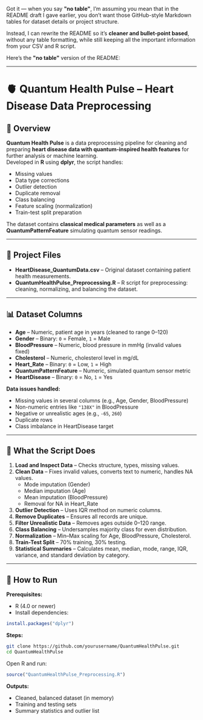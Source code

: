 Got it — when you say **"no table"**, I’m assuming you mean that in the README draft I gave earlier, you don’t want those GitHub-style Markdown tables for dataset details or project structure.  

Instead, I can rewrite the README so it’s **cleaner and bullet-point based**, without any table formatting, while still keeping all the important information from your CSV and R script.

Here’s the **"no table"** version of the README:

***

# 🫀 Quantum Health Pulse – Heart Disease Data Preprocessing

## 📌 Overview  
**Quantum Health Pulse** is a data preprocessing pipeline for cleaning and preparing **heart disease data with quantum-inspired health features** for further analysis or machine learning.  
Developed in **R** using **dplyr**, the script handles:
- Missing values
- Data type corrections
- Outlier detection
- Duplicate removal
- Class balancing
- Feature scaling (normalization)
- Train-test split preparation

The dataset contains **classical medical parameters** as well as a **QuantumPatternFeature** simulating quantum sensor readings.

***

## 📂 Project Files

- **HeartDisease_QuantumData.csv** – Original dataset containing patient health measurements.
- **QuantumHealthPulse_Preprocessing.R** – R script for preprocessing: cleaning, normalizing, and balancing the dataset.

***

## 📊 Dataset Columns

- **Age** – Numeric, patient age in years (cleaned to range 0–120)  
- **Gender** – Binary: `0` = Female, `1` = Male  
- **BloodPressure** – Numeric, blood pressure in mmHg (invalid values fixed)  
- **Cholesterol** – Numeric, cholesterol level in mg/dL  
- **Heart_Rate** – Binary: `0` = Low, `1` = High  
- **QuantumPatternFeature** – Numeric, simulated quantum sensor metric  
- **HeartDisease** – Binary: `0` = No, `1` = Yes  

**Data issues handled:**
- Missing values in several columns (e.g., Age, Gender, BloodPressure)  
- Non-numeric entries like `"138X"` in BloodPressure  
- Negative or unrealistic ages (e.g., `-65`, `260`)  
- Duplicate rows  
- Class imbalance in HeartDisease target

***

## 🔧 What the Script Does

1. **Load and Inspect Data** – Checks structure, types, missing values.
2. **Clean Data** – Fixes invalid values, converts text to numeric, handles NA values.  
   - Mode imputation (Gender)  
   - Median imputation (Age)  
   - Mean imputation (BloodPressure)  
   - Removal for NA in Heart_Rate
3. **Outlier Detection** – Uses IQR method on numeric columns.
4. **Remove Duplicates** – Ensures all records are unique.
5. **Filter Unrealistic Data** – Removes ages outside 0–120 range.
6. **Class Balancing** – Undersamples majority class for even distribution.
7. **Normalization** – Min–Max scaling for Age, BloodPressure, Cholesterol.
8. **Train-Test Split** – 70% training, 30% testing.
9. **Statistical Summaries** – Calculates mean, median, mode, range, IQR, variance, and standard deviation by category.

***

## 🚀 How to Run

**Prerequisites:**
- R (4.0 or newer)
- Install dependencies:
```R
install.packages("dplyr")
```

**Steps:**
```bash
git clone https://github.com/yourusername/QuantumHealthPulse.git
cd QuantumHealthPulse
```
Open R and run:
```R
source("QuantumHealthPulse_Preprocessing.R")
```
**Outputs:**
- Cleaned, balanced dataset (in memory)
- Training and testing sets
- Summary statistics and outlier list

